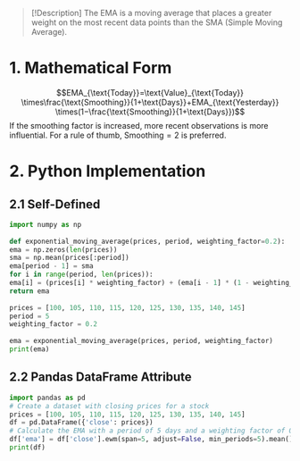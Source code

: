 > [!Description]
> The EMA is a moving average that places a greater weight on the most recent data points than the SMA (Simple Moving Average).

# 1. Mathematical Form
$$EMA_{\text{Today}}​=​\text{Value}_{\text{Today}}​\times\frac{\text{Smoothing​}}{1+\text{Days}}+EMA_{\text{Yesterday}}​\times(1−\frac{\text{Smoothing}}{1+\text{Days}})$$​
If the smoothing factor is increased, more recent observations is more influential. For a rule of thumb,  $\text{Smoothing}=2$ is preferred. 

# 2. Python Implementation
## 2.1 Self-Defined
```Python
import numpy as np  
  
def exponential_moving_average(prices, period, weighting_factor=0.2):  
ema = np.zeros(len(prices))  
sma = np.mean(prices[:period])  
ema[period - 1] = sma  
for i in range(period, len(prices)):  
ema[i] = (prices[i] * weighting_factor) + (ema[i - 1] * (1 - weighting_factor))  
return ema  
  
prices = [100, 105, 110, 115, 120, 125, 130, 135, 140, 145]  
period = 5  
weighting_factor = 0.2  
  
ema = exponential_moving_average(prices, period, weighting_factor)  
print(ema)
```
## 2.2 Pandas DataFrame Attribute
```Python
import pandas as pd  
# Create a dataset with closing prices for a stock  
prices = [100, 105, 110, 115, 120, 125, 130, 135, 140, 145] 
df = pd.DataFrame({'close': prices})  
# Calculate the EMA with a period of 5 days and a weighting factor of 0.2  
df['ema'] = df['close'].ewm(span=5, adjust=False, min_periods=5).mean()  
print(df)
```
